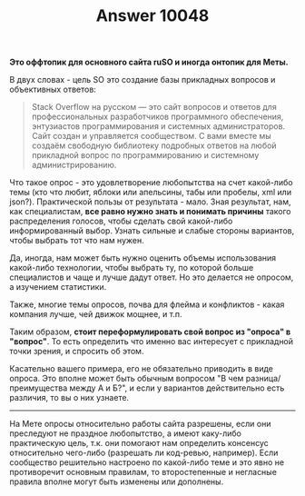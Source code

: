 ﻿---
title: "Answer 10048"
se.owner.user_id: 177188
se.owner.display_name: "Kromster"
se.owner.link: "https://ru.meta.stackoverflow.com/users/177188/kromster"
se.answer_id: 10048
se.question_id: 10042
se.post_type: answer
se.is_accepted: False
---
<p><strong>Это оффтопик для основного сайта ruSO и иногда онтопик для Меты.</strong></p>

<p>В двух словах - цель SO это создание базы прикладных вопросов и объективных ответов:</p>

<blockquote>
  <p>Stack Overflow на русском — это сайт вопросов и ответов для профессиональных разработчиков программного обеспечения, энтузиастов программирования и системных администраторов. Сайт создан и управляется сообществом. С вами вместе мы создаём свободную библиотеку подробных ответов на любой прикладной вопрос по программированию и системному администрированию.</p>
</blockquote>

<p>Что такое опрос - это удовлетворение любопытства на счет какой-либо темы (кто что любит, яблоки или апельсины, табы или пробелы, xml или json?). Практической пользы от результата - мало. Зная результат, нам, как специалистам, <strong>все равно нужно знать и понимать причины</strong> такого распределения голосов, чтобы сделать свой какой-либо информированный выбор. Узнать сильные и слабые стороны вариантов, чтобы выбрать тот что нам нужен.</p>

<p>Да, иногда, нам может быть нужно оценить объемы использования какой-либо технологии, чтобы выбрать ту, по которой больше специалистов и чаще и лучше дадут ответ. Но это делается не опросом, а изучением статистики.</p>

<p>Также, многие темы опросов, почва для флейма и конфликтов - какая компания лучше, чей движок мощнее, и т.п.</p>

<p>Таким образом, <strong>стоит переформулировать свой вопрос из "опроса" в "вопрос"</strong>. То есть определить что именно вас интересует с прикладной точки зрения, и спросить об этом.</p>

<p>Касательно вашего примера, его не обязательно приводить в виде опроса. Это вполне может быть обычным вопросом "В чем разница/преимущества между А и Б?", и если у вариантов действительно есть различия, то вы о них узнаете.</p>

<hr>

<p>На Мете опросы относительно работы сайта разрешены, если они преследуют не праздное любопытство, а имеют каку-либо практическую цель, т.к. они помогают нам определить консенсус относительно чего-либо (разрешать ли код-ревью, например). Если сообщество решительно настроено по какой-либо теме и это явно не противоречит основным правилам, то второстепенные и негласные правила вполне могут быть изменены или дополнены.</p>

